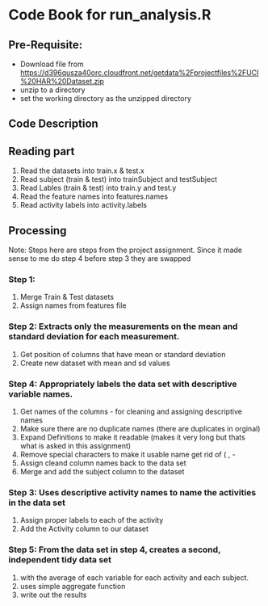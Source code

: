 # Code Book for run_analysis.R


## Pre-Requisite: 
* Download file from https://d396qusza40orc.cloudfront.net/getdata%2Fprojectfiles%2FUCI%20HAR%20Dataset.zip 
* unzip to a directory
* set the working directory as the unzipped directory

## Code Description

## Reading part
1. Read the datasets into train.x & test.x
2. Read subject (train & test) into trainSubject and testSubject
3. Read Lables (train & test) into train.y and test.y
4. Read the feature names into features.names
5. Read activity labels into activity.labels

## Processing

Note: Steps here are steps from the project assignment.
Since it made sense to me do step 4 before step 3 they are swapped

### Step 1: 
1. Merge Train & Test datasets
2. Assign names from features file 

### Step 2: Extracts only the measurements on the mean and standard deviation for each measurement.
1. Get position of columns that have mean or standard deviation
2. Create new dataset with mean and sd values

### Step 4: Appropriately labels the data set with descriptive variable names. 
1. Get names of the columns - for cleaning and assigning descriptive names
2. Make sure there are no duplicate names (there are duplicates in orginal)
3. Expand Definitions to make it readable (makes it very long but thats what is asked in this assignment)
4. Remove special characters to make it usable name get rid of ( , - 
5. Assign cleand column names back to the data set
6. Merge and add the subject column to the dataset

### Step 3: Uses descriptive activity names to name the activities in the data set
1. Assign proper labels to each of the activity
2. Add the Activity column to our dataset

### Step 5: From the data set in step 4, creates a second, independent tidy data set 
1. with the average of each variable for each activity and each subject.
2. uses simple aggregate function
3. write out the results





